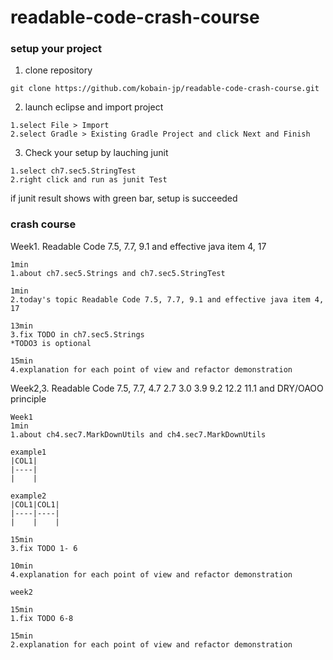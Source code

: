 # readable-code-crash-course

### setup your project

1. clone repository 

```
git clone https://github.com/kobain-jp/readable-code-crash-course.git
```

2. launch eclipse and import project

```
1.select File > Import 
2.select Gradle > Existing Gradle Project and click Next and Finish

```

3. Check your setup by lauching junit

```
1.select ch7.sec5.StringTest
2.right click and run as junit Test

```

if junit result shows with green bar, setup is succeeded

### crash course

Week1. Readable Code 7.5, 7.7, 9.1 and effective java item 4, 17

```
1min
1.about ch7.sec5.Strings and ch7.sec5.StringTest

1min
2.today's topic Readable Code 7.5, 7.7, 9.1 and effective java item 4, 17

13min
3.fix TODO in ch7.sec5.Strings
*TODO3 is optional

15min
4.explanation for each point of view and refactor demonstration

```

Week2,3. Readable Code 7.5, 7.7, 4.7 2.7 3.0 3.9 9.2 12.2 11.1 and DRY/OAOO principle

```
Week1
1min
1.about ch4.sec7.MarkDownUtils and ch4.sec7.MarkDownUtils

example1
|COL1|
|----|
|    |

example2
|COL1|COL1|
|----|----|
|    |    |

15min
3.fix TODO 1- 6

10min 
4.explanation for each point of view and refactor demonstration

week2

15min
1.fix TODO 6-8

15min
2.explanation for each point of view and refactor demonstration


```



